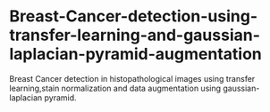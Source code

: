 # Breast-Cancer-detection-using-transfer-learning-and-gaussian-laplacian-pyramid-augmentation
Breast Cancer detection in histopathological images using transfer learning,stain normalization and data augmentation using gaussian-laplacian pyramid.
